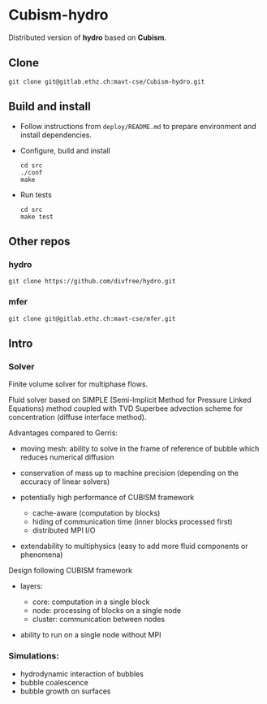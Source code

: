 # Cubism-hydro

Distributed version of **hydro** based on **Cubism**.

## Clone

    git clone git@gitlab.ethz.ch:mavt-cse/Cubism-hydro.git

## Build and install

*   Follow instructions from `deploy/README.md` to
prepare environment and install dependencies.
*   Configure, build and install

     ```
     cd src
     ./conf
     make
     ```

*   Run tests

     ```
     cd src
     make test
     ```

## Other repos

### hydro

    git clone https://github.com/divfree/hydro.git 

### mfer

    git clone git@gitlab.ethz.ch:mavt-cse/mfer.git

## Intro

### Solver

Finite volume solver for multiphase flows.

Fluid solver based on SIMPLE 
(Semi-Implicit Method for Pressure Linked Equations) 
method coupled
with TVD Superbee advection scheme for concentration (diffuse interface method).

Advantages compared to Gerris:

* moving mesh: ability to solve in the frame of reference of bubble 
which reduces numerical diffusion 

* conservation of mass up to machine precision 
(depending on the accuracy of linear solvers)

* potentially high performance of CUBISM framework
  - cache-aware (computation by blocks)
  - hiding of communication time (inner blocks processed first)
  - distributed MPI I/O 

* extendability to multiphysics (easy to add more fluid components or phenomena)


Design following CUBISM framework 

* layers:   
  - core: computation in a single block
  - node: processing of blocks on a single node 
  - cluster: communication between nodes

* ability to run on a single node without MPI

### Simulations:

* hydrodynamic interaction of bubbles
* bubble coalescence
* bubble growth on surfaces


  
